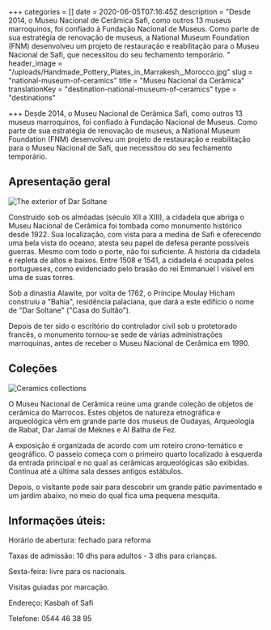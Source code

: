 +++
categories = []
date = 2020-06-05T07:16:45Z
description = "Desde 2014, o Museu Nacional de Cerâmica Safi, como outros 13 museus marroquinos, foi confiado à Fundação Nacional de Museus. Como parte de sua estratégia de renovação de museus, a National Museum Foundation (FNM) desenvolveu um projeto de restauração e reabilitação para o Museu Nacional de Safi, que necessitou do seu fechamento temporário. "
header_image = "/uploads/Handmade_Pottery_Plates_in_Marrakesh,_Morocco.jpg"
slug = "national-museum-of-ceramics"
title = "Museu Nacional da Cerâmica"
translationKey = "destination-national-museum-of-ceramics"
type = "destinations"

+++
Desde 2014, o Museu Nacional de Cerâmica Safi, como outros 13 museus marroquinos, foi confiado à Fundação Nacional de Museus. Como parte de sua estratégia de renovação de museus, a National Museum Foundation (FNM) desenvolveu um projeto de restauração e reabilitação para o Museu Nacional de Safi, que necessitou do seu fechamento temporário.

## **Apresentação geral**

![The exterior of Dar Soltane](/uploads/1200px-Dar_Solatane_(Safi).jpg "The exterior of Dar Soltane")

Construído sob os almóadas (século XII a XIII), a cidadela que abriga o Museu Nacional de Cerâmica foi tombada como monumento histórico desde 1922. Sua localização, com vista para a medina de Safi e oferecendo uma bela vista do oceano, atesta seu papel de defesa perante possíveis guerras. Mesmo com todo o porte, não foi suficiente. A história da cidadela é repleta de altos e baixos. Entre 1508 e 1541, a cidadela é ocupada pelos portugueses, como evidenciado pelo brasão do rei Emmanuel I visível em uma de suas torres.

Sob a dinastia Alawite, por volta de 1762, o Príncipe Moulay Hicham construiu a "Bahia", residência palaciana, que dará a este edifício o nome de "Dar Soltane" ("Casa do Sultão").

Depois de ter sido o escritório do controlador civil sob o protetorado francês, o monumento tornou-se sede de várias administrações marroquinas, antes de receber o Museu Nacional de Cerâmica em 1990.

## **Coleções**

![Ceramics collections](/uploads/1200px-Museo_delle_porcellane_di_Firenze,_secondo_servizio_di_elisa_baciocchi,_sevres,_1809-1810_01.jpeg "Ceramics collections")

O Museu Nacional de Cerâmica reúne uma grande coleção de objetos de cerâmica do Marrocos. Estes objetos de natureza etnográfica e arqueológica vêm em grande parte dos museus de Oudayas, Arqueologia de Rabat, Dar Jamaï de Meknes e Al Batha de Fez.

A exposição é organizada de acordo com um roteiro crono-temático e geográfico. O passeio começa com o primeiro quarto localizado à esquerda da entrada principal e no qual as cerâmicas arqueológicas são exibidas. Continua até a última sala desses antigos estábulos.

Depois, o visitante pode sair para descobrir um grande pátio pavimentado e um jardim abaixo, no meio do qual fica uma pequena mesquita.

## **Informações úteis:**

Horário de abertura: fechado para reforma

Taxas de admissão: 10 dhs para adultos - 3 dhs para crianças.

Sexta-feira: livre para os nacionais.

Visitas guiadas por marcação.

Endereço: Kasbah of Safi

Telefone: 0544 46 38 95